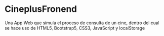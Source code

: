 # CineplusFronend
Una App Web que simula el proceso de consulta de un cine, dentro del cual se hace uso de HTML5, Bootstrap5, CSS3, JavaScript y localStorage
